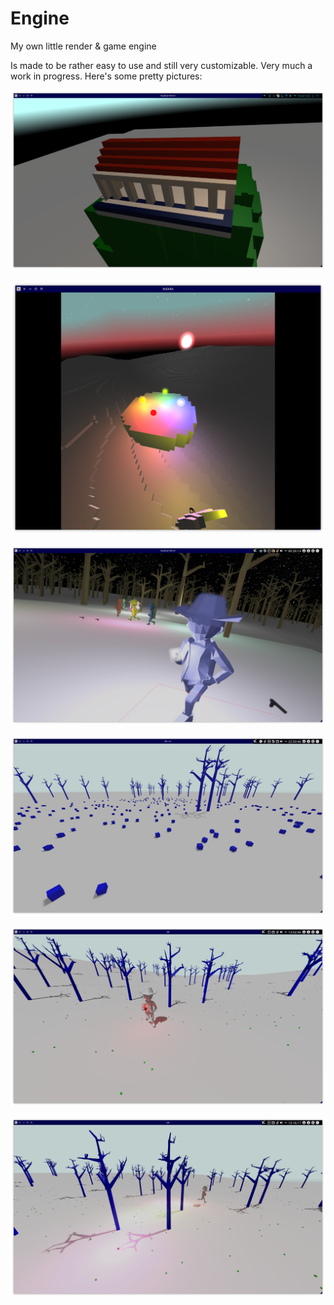 # Engine
My own little render &amp; game engine

Is made to be rather easy to use and still very customizable. Very much a work in progress. Here's some pretty pictures:

![alt text](https://github.com/Zamundaaa/Engine/blob/master/pictures/Screenshot_20181218_194800.png)

![alt text](https://github.com/Zamundaaa/Engine/blob/master/pictures/Screenshot_20190112_011644.png)

![alt text](https://github.com/Zamundaaa/Engine/blob/master/pictures/Screenshot_20190316_002615.png)

![alt text](https://github.com/Zamundaaa/Engine/blob/master/pictures/Screenshot_20190324_225046.png)

![alt text](https://github.com/Zamundaaa/Engine/blob/master/pictures/Screenshot_20190330_130246.png)

![alt text](https://github.com/Zamundaaa/Engine/blob/master/pictures/Screenshot_20190330_131618.png)
